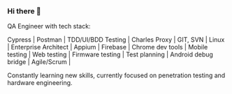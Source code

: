 ### Hi there 👋
QA Engineer with tech stack:

Cypress	| Postman |	TDD/UI/BDD Testing |	Charles Proxy |
GIT, SVN | Linux |	Enterprise Architect |	Appium |
Firebase |	Chrome dev tools |	Mobile testing |	Web testing |
Firmware testing |	Test planning |	Android debug bridge |	Agile/Scrum |

Constantly learning new skills, currently focused on penetration testing and hardware engineering. 

<!--
**arekdampc/arekdampc** is a ✨ _special_ ✨ repository because its `README.md` (this file) appears on your GitHub profile.

Here are some ideas to get you started:

- 🔭 I’m currently working on ...
- 🌱 I’m currently learning ...
- 👯 I’m looking to collaborate on ...
- 🤔 I’m looking for help with ...
- 💬 Ask me about ...
- 📫 How to reach me: ...
- 😄 Pronouns: ...
- ⚡ Fun fact: ...
-->

